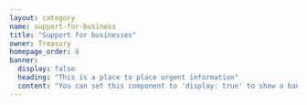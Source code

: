 ```yaml
---
layout: category
name: support-for-business
title: "Support for businesses"
owner: Treasury
homepage_order: 8
banner:
  display: false
  heading: "This is a place to place urgent information"
  content: "You can set this component to 'display: true' to show a banner at the top of the page."
---
```

